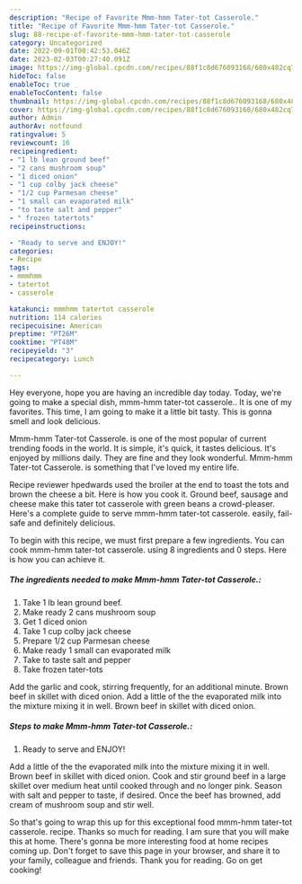 ```yaml
---
description: "Recipe of Favorite Mmm-hmm Tater-tot Casserole."
title: "Recipe of Favorite Mmm-hmm Tater-tot Casserole."
slug: 88-recipe-of-favorite-mmm-hmm-tater-tot-casserole
category: Uncategorized
date: 2022-09-01T00:42:53.046Z
date: 2023-02-03T00:27:40.091Z
image: https://img-global.cpcdn.com/recipes/88f1c8d676093168/680x482cq70/mmm-hmm-tater-tot-casserole-recipe-main-photo.jpg
hideToc: false
enableToc: true
enableTocContent: false
thumbnail: https://img-global.cpcdn.com/recipes/88f1c8d676093168/680x482cq70/mmm-hmm-tater-tot-casserole-recipe-main-photo.jpg
cover: https://img-global.cpcdn.com/recipes/88f1c8d676093168/680x482cq70/mmm-hmm-tater-tot-casserole-recipe-main-photo.jpg
author: Admin
authorAv: notfound
ratingvalue: 5
reviewcount: 16
recipeingredient:
- "1 lb lean ground beef"
- "2 cans mushroom soup"
- "1 diced onion"
- "1 cup colby jack cheese"
- "1/2 cup Parmesan cheese"
- "1 small can evaporated milk"
- "to taste salt and pepper"
- " frozen tatertots"
recipeinstructions:

- "Ready to serve and ENJOY!"
categories:
- Recipe
tags:
- mmmhmm
- tatertot
- casserole

katakunci: mmmhmm tatertot casserole 
nutrition: 114 calories
recipecuisine: American
preptime: "PT26M"
cooktime: "PT48M"
recipeyield: "3"
recipecategory: Lunch

---
```



Hey everyone, hope you are having an incredible day today. Today, we're going to make a special dish, mmm-hmm tater-tot casserole.. It is one of my favorites. This time, I am going to make it a little bit tasty. This is gonna smell and look delicious.

Mmm-hmm Tater-tot Casserole. is one of the most popular of current trending foods in the world. It is simple, it's quick, it tastes delicious. It's enjoyed by millions daily. They are fine and they look wonderful. Mmm-hmm Tater-tot Casserole. is something that I've loved my entire life.

Recipe reviewer hpedwards used the broiler at the end to toast the tots and brown the cheese a bit. Here is how you cook it. Ground beef, sausage and cheese make this tater tot casserole with green beans a crowd-pleaser. Here&#39;s a complete guide to serve mmm-hmm tater-tot casserole. easily, fail-safe and definitely delicious.


To begin with this recipe, we must first prepare a few ingredients. You can cook mmm-hmm tater-tot casserole. using 8 ingredients and 0 steps. Here is how you can achieve it.

<!--inarticleads1-->

##### The ingredients needed to make Mmm-hmm Tater-tot Casserole.:

1. Take 1 lb lean ground beef.
1. Make ready 2 cans mushroom soup
1. Get 1 diced onion
1. Take 1 cup colby jack cheese
1. Prepare 1/2 cup Parmesan cheese
1. Make ready 1 small can evaporated milk
1. Take to taste salt and pepper
1. Take  frozen tater-tots


Add the garlic and cook, stirring frequently, for an additional minute. Brown beef in skillet with diced onion. Add a little of the the evaporated milk into the mixture mixing it in well. Brown beef in skillet with diced onion. 

<!--inarticleads2-->

##### Steps to make Mmm-hmm Tater-tot Casserole.:


1. Ready to serve and ENJOY!

Add a little of the the evaporated milk into the mixture mixing it in well. Brown beef in skillet with diced onion. Cook and stir ground beef in a large skillet over medium heat until cooked through and no longer pink. Season with salt and pepper to taste, if desired. Once the beef has browned, add cream of mushroom soup and stir well. 

So that's going to wrap this up for this exceptional food mmm-hmm tater-tot casserole. recipe. Thanks so much for reading. I am sure that you will make this at home. There's gonna be more interesting food at home recipes coming up. Don't forget to save this page in your browser, and share it to your family, colleague and friends. Thank you for reading. Go on get cooking!

